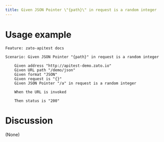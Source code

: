 ```yaml
---
title: Given JSON Pointer \"{path}\" in request is a random integer
---
```


Usage example
=============

    Feature: zato-apitest docs

    Scenario: Given JSON Pointer "{path}" in request is a random integer

        Given address "http://apitest-demo.zato.io"
        Given URL path "/demo/json"
        Given format "JSON"
        Given request is "{}"
        Given JSON Pointer "/a" in request is a random integer

        When the URL is invoked

        Then status is "200"

Discussion
==========

(None)
